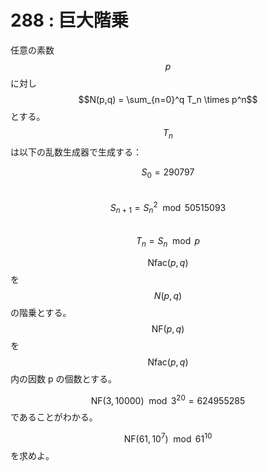 # 288 : 巨大階乗

任意の素数$$p$$に対し$$N(p,q) = \sum_{n=0}^q T_n \times p^n$$とする。  
$$T_n$$は以下の乱数生成器で生成する：

$$S_0 = 290797$$  
$$S_{n+1} = S_n^2 \mod 50515093$$  
$$T_n = S_n \mod p$$

$$\textrm{Nfac}(p,q)$$を$$N(p,q)$$の階乗とする。  
$$\textrm{NF}(p,q)$$を$$\textrm{Nfac}(p,q)$$内の因数 p の個数とする。

$$\textrm{NF}(3,10000) \mod 3^{20}=624955285$$であることがわかる。

$$\textrm{NF}(61,10^7) \mod 61^{10}$$を求めよ。

